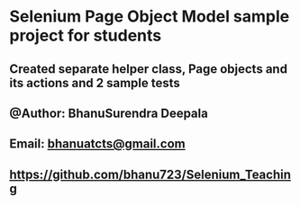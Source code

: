 # Selenium Page Object Model sample project for students
## Created separate helper class, Page objects and its actions and 2 sample tests

## @Author: BhanuSurendra Deepala
## Email: bhanuatcts@gmail.com

## https://github.com/bhanu723/Selenium_Teaching